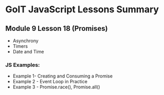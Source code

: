 # GoIT JavaScript Lessons Summary

## Module 9 Lesson 18 (Promises)

- Asynchrony
- Timers
- Date and Time

### JS Examples:

- Example 1- Creating and Consuming a Promise
- Example 2 - Event Loop in Practice
- Example 3 - Promise.race(), Promise.all()
